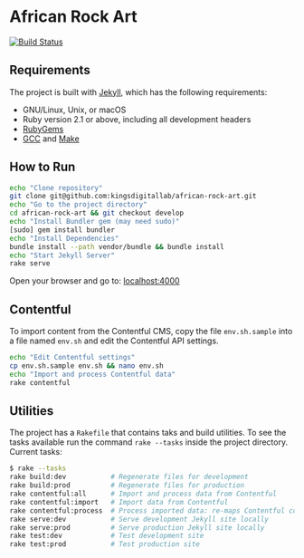# African Rock Art

[![Build Status](https://travis-ci.org/kingsdigitallab/african-rock-art.svg?branch=develop)](https://travis-ci.org/kingsdigitallab/african-rock-art)

## Requirements

The project is built with [Jekyll](https://jekyllrb.com/), which has the following requirements:
* GNU/Linux, Unix, or macOS
* Ruby version 2.1 or above, including all development headers
* [RubyGems](https://rubygems.org/pages/download)
* [GCC](https://gcc.gnu.org/install/) and [Make](https://www.gnu.org/software/make/)

## How to Run

```bash
echo "Clone repository"
git clone git@github.com:kingsdigitallab/african-rock-art.git
echo "Go to the project directory"
cd african-rock-art && git checkout develop
echo "Install Bundler gem (may need sudo)"
[sudo] gem install bundler
echo "Install Dependencies"
bundle install --path vendor/bundle && bundle install
echo "Start Jekyll Server"
rake serve
```

Open your browser and go to: [localhost:4000](http://localhost:4000)

## Contentful

To import content from the Contentful CMS, copy the file `env.sh.sample` into a file named `env.sh` and edit the Contentful API settings.

```bash
echo "Edit Contentful settings"
cp env.sh.sample env.sh && nano env.sh
echo "Import and process Contentful data"
rake contentful
```

## Utilities

The project has a `Rakefile` that contains taks and build utilities. To see the tasks available run the command `rake --tasks` inside the project directory. Current tasks:

```bash
$ rake --tasks
rake build:dev           # Regenerate files for development
rake build:prod          # Regenerate files for production
rake contentful:all      # Import and process data from Contentful
rake contentful:import   # Import data from Contentful
rake contentful:process  # Process imported data: re-maps Contentful content types and creates content pages
rake serve:dev           # Serve development Jekyll site locally
rake serve:prod          # Serve production Jekyll site locally
rake test:dev            # Test development site
rake test:prod           # Test production site
```
